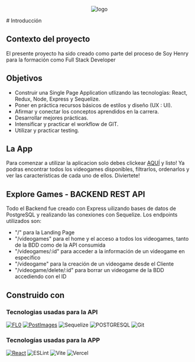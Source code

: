 <div align="center">

 ![logo](https://github.com/BViscay/pi-videogames-client/assets/126488071/09e71831-9eb6-4a73-bf40-ddb8ad909e6d)

<div align="left">
# Introducción

## Contexto del proyecto

El presente proyecto ha sido creado como parte del proceso de Soy Henry para la formación como Full Stack Developer

## Objetivos

- Construir una Single Page Application utlizando las tecnologías: React, Redux, Node, Express y Sequelize.
- Poner en práctica recursos básicos de estilos y diseño (UX : UI).
- Afirmar y conectar los conceptos aprendidos en la carrera.
- Desarrollar mejores prácticas.
- Intensificar y practicar el workflow de GIT.
- Utilizar y practicar testing.

## La App

Para comenzar a utilizar la aplicacion solo debes clickear [AQUÍ](https://explore-games.vercel.app/) y listo! Ya podras encontrar todos los videogames disponibles, filtrarlos, ordenarlos y ver las características de cada uno de ellos. Diviertete!

## Explore Games - BACKEND REST API

Todo el Backend fue creado con Express uilizando bases de datos de PostgreSQL y realizando las conexiones con Sequelize. Los endpoints utilizados son:

- "/" para la Landing Page
- "/videogames" para el home y el acceso a todos los videogames, tanto de la BDD como de la API consumida
- "/videogames/:id" para acceder a la información de un videogame en específico
- "/videogame" para la creación de un videogame desde el Cliente
- "/videogame/delete/:id" para borrar un videogame de la BDD accediendo con el ID

## Construido con

### Tecnologias usadas para la API

[![FL0](https://img.shields.io/badge/FL0-000000?style=for-the-badge&logo=FL0&logoColor=white)](https://www.fl0.com/)
[![PostImages](https://img.shields.io/badge/PostImages-000000?style=for-the-badge&logo=FL0&logoColor=white)](https://postimages.org/)
![Sequelize](https://img.shields.io/badge/Sequelize-00000?style=for-the-badge&logo=sequelize&logoColor=green&color=white)
![POSTGRESQL](https://img.shields.io/badge/PostgreSQL-00000?style=for-the-badge&logo=postgresql&logoColor=blue&color=white)
![Git](https://img.shields.io/badge/git-00000?style=for-the-badge&logo=git&color=white)

### Tecnologías usadas para la APP

[![React](https://img.shields.io/badge/React-61DAFB?style=for-the-badge&logo=react&logoColor=white)](https://reactjs.org/)
![ESLint](https://img.shields.io/badge/ESLint-ADD8E6?style=for-the-badge&logo=eslint&logoColor=white)
![Vite](https://img.shields.io/badge/vite-00000?style=for-the-badge&logo=vite&logoColor=black&color=white)
![Vercel](https://img.shields.io/badge/vercel-00000?style=for-the-badge&logo=vercel&logoColor=black&color=white)

